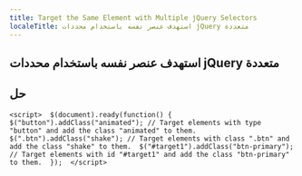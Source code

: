 ```yaml
---
title: Target the Same Element with Multiple jQuery Selectors
localeTitle: استهدف عنصر نفسه باستخدام محددات jQuery متعددة
---
```

## استهدف عنصر نفسه باستخدام محددات jQuery متعددة

## حل

 `<script> 
  $(document).ready(function() { 
    $("button").addClass("animated"); // Target elements with type "button" and add the class "animated" to them. 
    $(".btn").addClass("shake"); // Target elements with class ".btn" and add the class "shake" to them. 
    $("#target1").addClass("btn-primary"); // Target elements with id "#target1" and add the class "btn-primary" to them. 
  }); 
 </script> 
`